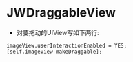 # JWDraggableView

* 对要拖动的UIView写如下两行:
```objc
imageView.userInteractionEnabled = YES;
[self.imageView makeDraggable];
```
